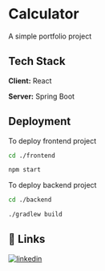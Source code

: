 
# Calculator
A simple portfolio project

## Tech Stack

**Client:** React

**Server:** Spring Boot

## Deployment

To deploy frontend project

```bash
cd ./frontend
```


```bash
npm start
```
To deploy backend project

```bash
cd ./backend
```
```bash
./gradlew build
```
## 🔗 Links

[![linkedin](https://img.shields.io/badge/linkedin-0A66C2?style=for-the-badge&logo=linkedin&logoColor=white)](https://www.linkedin.com/in/boris-milanov-611b611b4/)
